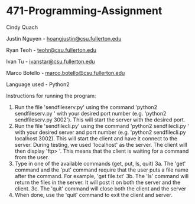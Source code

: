 # 471-Programming-Assignment

Cindy Quach

Justin Nguyen - hoangjustin@csu.fullerton.edu

Ryan Teoh - teohr@csu.fullerton.edu

Ivan Tu - ivanstar@csu.fullerton.edu

Marco Botello - marco.botello@csu.fullerton.edu

Language used - Python2

Instructions for running the program:

1. Run the file 'sendfileserv.py' using the command 'python2 sendfileserv.py ' with your desired port number (e.g. 'python2 sendfileserv.py 3002'). This will start the server with the desired port.
2. Run the file 'sendfilecli.py' using the command 'python2 sendfilecli.py ' with your desired server and port number (e.g. 'python2 sendfilecli.py localhost 3002). This will start the client and have it connect to the server. During testing, we used 'localhost' as the server. The client will then display 'ftp> '. This means that the client is waiting for a command from the user.
3. Type in one of the available commands (get, put, ls, quit) 3a. The 'get' command and the 'put' command require that the user puts a file name after the command. For example, 'get file.txt' 3b. The 'ls' command will return the files in the server. It will post it on both the server and the client. 3c. The 'quit' command will close both the client and the server
4. When done, use the 'quit' command to exit the client and server.
